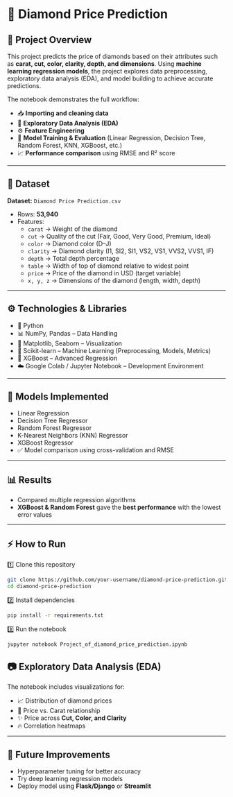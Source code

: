 # 💎 Diamond Price Prediction  

## 📌 Project Overview  
This project predicts the price of diamonds based on their attributes such as **carat, cut, color, clarity, depth, and dimensions**. Using **machine learning regression models**, the project explores data preprocessing, exploratory data analysis (EDA), and model building to achieve accurate predictions.  

The notebook demonstrates the full workflow:  
- 📥 **Importing and cleaning data**  
- 🔎 **Exploratory Data Analysis (EDA)**  
- ⚙️ **Feature Engineering**  
- 🤖 **Model Training & Evaluation** (Linear Regression, Decision Tree, Random Forest, KNN, XGBoost, etc.)  
- 📈 **Performance comparison** using RMSE and R² score  

---

## 📂 Dataset  
**Dataset:** `Diamond Price Prediction.csv`  

- Rows: **53,940**  
- Features:  
  - `carat` → Weight of the diamond  
  - `cut` → Quality of the cut (Fair, Good, Very Good, Premium, Ideal)  
  - `color` → Diamond color (D–J)  
  - `clarity` → Diamond clarity (I1, SI2, SI1, VS2, VS1, VVS2, VVS1, IF)  
  - `depth` → Total depth percentage  
  - `table` → Width of top of diamond relative to widest point  
  - `price` → Price of the diamond in USD (target variable)  
  - `x, y, z` → Dimensions of the diamond (length, width, depth)  

---

## ⚙️ Technologies & Libraries  
- 🐍 Python  
- 📊 NumPy, Pandas – Data Handling  
- 🎨 Matplotlib, Seaborn – Visualization  
- 🤖 Scikit-learn – Machine Learning (Preprocessing, Models, Metrics)  
- 🚀 XGBoost – Advanced Regression  
- ☁️ Google Colab / Jupyter Notebook – Development Environment  

---

## 🚀 Models Implemented  
- Linear Regression  
- Decision Tree Regressor  
- Random Forest Regressor  
- K-Nearest Neighbors (KNN) Regressor  
- XGBoost Regressor  
- ✅ Model comparison using cross-validation and RMSE  

---

## 📊 Results  
- Compared multiple regression algorithms  
- **XGBoost & Random Forest** gave the **best performance** with the lowest error values  

---

## ⚡ How to Run  

1️⃣ Clone this repository  
```bash
git clone https://github.com/your-username/diamond-price-prediction.git
cd diamond-price-prediction
```
2️⃣ Install dependencies
```bash
pip install -r requirements.txt
```
3️⃣ Run the notebook
```bash
jupyter notebook Project_of_diamond_price_prediction.ipynb
```

## 📷 Exploratory Data Analysis (EDA)  
The notebook includes visualizations for:  
- 📈 Distribution of diamond prices  
- 💎 Price vs. Carat relationship  
- ✨ Price across **Cut, Color, and Clarity**  
- 🔥 Correlation heatmaps  

---

## 🔮 Future Improvements  
- Hyperparameter tuning for better accuracy  
- Try deep learning regression models  
- Deploy model using **Flask/Django** or **Streamlit**  
